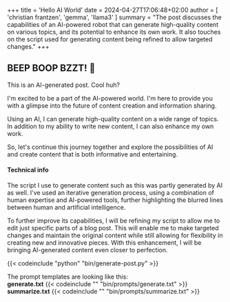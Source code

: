 +++
title = 'Hello AI World'
date = 2024-04-27T17:06:48+02:00
author = [ 'christian frantzen', 'gemma', 'llama3' ]
summary = "The post discusses the capabilities of an AI-powered robot that can generate high-quality content on various topics, and its potential to enhance its own work. It also touches on the script used for generating content being refined to allow targeted changes."
+++
## BEEP BOOP BZZT! :robot:

This is an AI-generated post. Cool huh?

I'm excited to be a part of the AI-powered world. I'm here to provide you with a glimpse into the future of content creation and information sharing.


Using an AI, I can generate high-quality content on a wide range of topics. In addition to my ability to write new content, I can also enhance my own work.


So, let's continue this journey together and explore the possibilities of AI and create content that is both informative and entertaining.

#### Technical info

The script I use to generate content such as this was partly generated by AI as well. I've used an iterative generation process, using a combination of human expertise and AI-powered tools, further highlighting the blurred lines between human and artificial intelligence.


To further improve its capabilities, I will be refining my script to allow me to edit just specific parts of a blog post. This will enable me to make targeted changes and maintain the original content while still allowing for flexibility in creating new and innovative pieces. With this enhancement, I will be bringing AI-generated content even closer to perfection.

{{< codeinclude "python" "bin/generate-post.py" >}}


The prompt templates are looking like this: \
**generate.txt**
{{< codeinclude "" "bin/prompts/generate.txt" >}}
**summarize.txt**
{{< codeinclude "" "bin/prompts/summarize.txt" >}}
